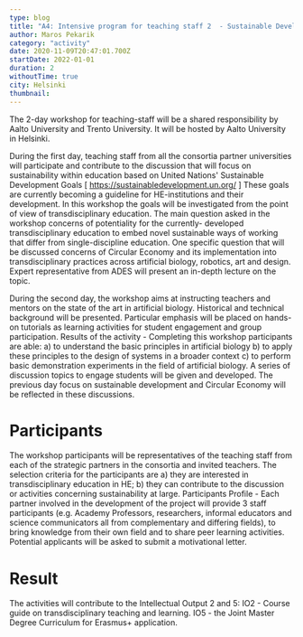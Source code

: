 ```yaml
---
type: blog
title: "A4: Intensive program for teaching staff 2  - Sustainable Development Goals in the building biology and biological processes "
author: Maros Pekarik
category: "activity"
date: 2020-11-09T20:47:01.700Z
startDate: 2022-01-01
duration: 2
withoutTime: true
city: Helsinki
thumbnail:
---
```


The 2-day workshop for teaching-staff will be a shared responsibility by Aalto University and Trento University. It will be hosted by Aalto University in Helsinki.

During the first day, teaching staff from all the consortia partner universities will participate and contribute to the discussion that will focus on sustainability within education based on United Nations' Sustainable Development Goals [ https://sustainabledevelopment.un.org/ ] These goals are currently becoming a guideline for HE-institutions and their development. In this workshop the goals will be investigated from the point of view of transdisciplinary education. The main question asked in the workshop concerns of potentiality for the currently- developed transdisciplinary education to embed novel sustainable ways of working that differ from single-discipline education. One specific question that will be discussed concerns of Circular Economy and its implementation into transdisciplinary practices across artificial biology, robotics, art and design. Expert representative from ADES will present an in-depth lecture on the topic.

During the second day, the workshop aims at instructing teachers and mentors on the state of the art in artificial biology. Historical and technical background will be presented. Particular emphasis will be placed on hands-on tutorials as learning activities for student engagement and group participation. Results of the activity - Completing this workshop participants are able: a) to understand the basic principles in artificial biology b) to apply these principles to the design of systems in a broader context c) to perform basic demonstration experiments in the field of artificial biology. A series of discussion topics to engage students will be given and developed. The previous day focus on sustainable development and Circular Economy will be reflected in these discussions.

# Participants
The workshop participants will be representatives of the teaching staff from each of the strategic partners in the consortia and invited teachers. The selection criteria for the participants are a) they are interested in transdisciplinary education in HE; b) they can contribute to the discussion or activities concerning sustainability at large. Participants Profile - Each partner involved in the development of the project will provide 3 staff participants (e.g. Academy Professors, researchers, informal educators and science communicators all from complementary and differing fields), to bring knowledge from their own field and to share peer learning activities. Potential applicants will be asked to submit a motivational letter.

# Result
The activities will contribute to the Intellectual Output 2 and 5:
IO2 - Course guide on transdisciplinary teaching and learning.
IO5 - the Joint Master Degree Curriculum for Erasmus+ application.


